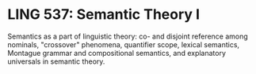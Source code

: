 # LING 537: Semantic Theory I

Semantics as a part of linguistic theory: co- and disjoint reference among nominals, "crossover" phenomena, quantifier scope, lexical semantics, Montague grammar and compositional semantics, and explanatory universals in semantic theory.